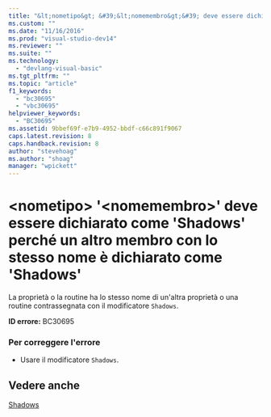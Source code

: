 ```yaml
---
title: "&lt;nometipo&gt; &#39;&lt;nomemembro&gt;&#39; deve essere dichiarato come &#39;Shadows&#39; perch&#233; un altro membro con lo stesso nome &#232; dichiarato come &#39;Shadows&#39; | Microsoft Docs"
ms.custom: ""
ms.date: "11/16/2016"
ms.prod: "visual-studio-dev14"
ms.reviewer: ""
ms.suite: ""
ms.technology: 
  - "devlang-visual-basic"
ms.tgt_pltfrm: ""
ms.topic: "article"
f1_keywords: 
  - "bc30695"
  - "vbc30695"
helpviewer_keywords: 
  - "BC30695"
ms.assetid: 9bbef69f-e7b9-4952-bbdf-c66c891f9067
caps.latest.revision: 8
caps.handback.revision: 8
author: "stevehoag"
ms.author: "shoag"
manager: "wpickett"
---
```

# &lt;nometipo&gt; &#39;&lt;nomemembro&gt;&#39; deve essere dichiarato come &#39;Shadows&#39; perch&#233; un altro membro con lo stesso nome &#232; dichiarato come &#39;Shadows&#39;
La proprietà o la routine ha lo stesso nome di un'altra proprietà o una routine contrassegnata con il modificatore `Shadows`.  
  
 **ID errore:** BC30695  
  
### Per correggere l'errore  
  
-   Usare il modificatore `Shadows`.  
  
## Vedere anche  
 [Shadows](/dotnet/visual-basic/language-reference/modifiers/shadows)